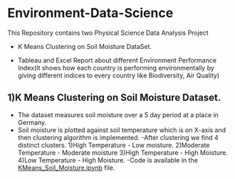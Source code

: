 # Environment-Data-Science
This Repository contains two Physical Science Data Analysis Project

- K Means Clustering on Soil Moisture DataSet.

- Tableau and Excel Report about different Environment Performance Index(It shows how each country is performing environmentally by giving different indices to every country like Biodiversity, Air Quality)



## 1)K Means Clustering on Soil Moisture Dataset.

- The dataset measures soil moisture over a 5 day period at a place in Germany. 
- Soil moisture is plotted against soil temperature which is on X-axis and then clustering algorithm is implemented. 
-After clustering we find 4 distinct clusters. 1)High Temperature - Low moisture. 2)Moderate Temperature - Moderate moisture 
 3)High Temperature - High Moisture.   4)Low Temperature - High Moisture.
-Code is available in the [KMeans_Soil_Moisture.ipynb](KMeans_Soil_Moisture.ipynb) file.

